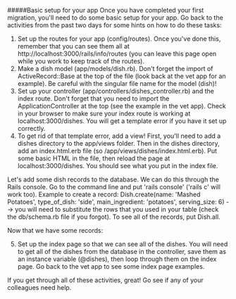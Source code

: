 #####Basic setup for your app
Once you have completed your first migration, you'll need to do some basic setup for your app. Go back to the activities from the past two days for some hints on how to do these tasks:

1) Set up the routes for your app (config/routes). Once you've done this, remember that you can see them all at http://localhost:3000/rails/info/routes (you can leave this page open while you work to keep track of the routes).
2) Make a dish model (app/models/dish.rb). Don't forget the import of ActiveRecord::Base at the top of the file (look back at the vet app for an example). Be careful with the singular file name for the model (dish)!
3) Set up your controller (app/controllers/dishes_controller.rb) and the index route. Don't forget that you need to import the ApplicationController at the top (see the example in the vet app). Check in your browser to make sure your index route is working at localhost:3000/dishes. You will get a template error if you have it set up correctly.
4) To get rid of that template error, add a view! First, you'll need to add a dishes directory to the app/views folder. Then in the dishes directory, add an index.html.erb file (so /app/views/dishes/index.html.erb). Put some basic HTML in the file, then reload the page at localhost:3000/dishes. You should see what you put in the index file.

Let's add some dish records to the database. We can do this through the Rails console. Go to the command line and put 'rails console' ('rails c' will work too).
Example to create a record: Dish.create(name: 'Mashed Potatoes', type_of_dish: 'side', main_ingredient: 'potatoes', serving_size: 6) --> you will need to substitute the rows that you used in your table (check the db/schema.rb file if you forgot).
To see all of the records, put Dish.all.

Now that we have some records:

5) Set up the index page so that we can see all of the dishes. You will need to get all of the dishes from the database in the controller, save them as an instance variable (@dishes), then loop through them on the index page. Go back to the vet app to see some index page examples.

If you get through all of these activities, great! Go see if any of your colleagues need help.
